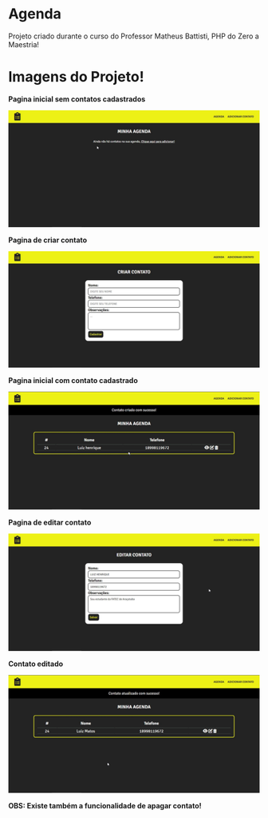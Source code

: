 # Agenda

Projeto criado durante o curso do Professor Matheus Battisti, PHP do Zero a Maestria!

<h1>Imagens do Projeto!</h1>
<p><strong>Pagina inicial sem contatos cadastrados</p>
<img src="templates/Fotos/agendaHome1.jpg">
<p><strong>Pagina de criar contato</p>
<img src="templates/Fotos/agendaCriarContato.jpg">
<p><strong>Pagina inicial com contato cadastrado</p>
<img src="templates/Fotos/agendaHome2.jpg">
<p><strong>Pagina de editar contato</p>
<img src="templates/Fotos/agendaEditarContato.jpg">
<p><strong>Contato editado</p>
<img src="templates/Fotos/agendaEditarContato2.jpg">

 OBS: Existe também a funcionalidade de apagar contato!
